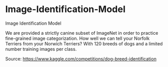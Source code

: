 # Image-Identification-Model
Image Identification Model

 We are provided a strictly canine subset of ImageNet in order to practice fine-grained image categorization.
 How well we can tell your Norfolk Terriers from your Norwich Terriers? With 120 breeds of dogs and a limited
 number training images per class.

 Source: https://www.kaggle.com/competitions/dog-breed-identification

